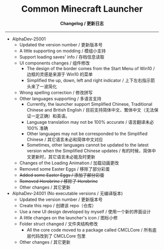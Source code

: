 <h1 align="center">Common Minecraft Launcher</h1>

<h4 align="center">Changelog / 更新日志</h4>

<hr>

- AlphaDev-25001
    - Updated the version number / 更新版本号
    - A little supporting on modding / 模组小支持
    - Support loading saves' info / 存档信息读取
    - UI components changes / 组件修改
        - The design of the border comes from the Start Menu of Win10 / 边框的灵感是来源于 Win10 的菜单
        - Simplified the up, down, left and right indicator / 上下左右指示箭头来了一波简化
    - Wrong spelling correction / 修改拼写
    - Other languages supporting / 多语言支持
        - Currently, the launcher support Simplified Chinese, Traditional Chinese and British English /
          目前支持简体中文、繁体中文（无法保证一定正确）和英语。
        - Language translation may not be 100% accurate / 语言翻译未必 100% 准确
        - Other languages may not be corresponded to the Simplified Chinese / 其它语言未必和简体中文对应
        - Sometimes, other languages cannot be updated to the latest version when the Simplified Chinese updates /
          有的时候，简体中文更新时，其它语言未必能及时更新
    - Changes of the Loading Animation / 加载动画更改
    - Removed some Easter Eggs / 移除了部分彩蛋
    - ~~Added some Easter Eggs / 添加了部分彩蛋~~
    - ~~Removed Herobrine / 移除了 Herobrine~~
    - Other changes / 其它更新
- AlphaDev-24001 (No executable versions / 无编译版本)
    - Updated the version number / 更新版本号
    - Create this repo / 创建该 repo（仓库）
    - Use a new UI design developed by myself / 使用一个新的界面设计
    - A little changes on the launcher's icon / 图标小修
    - Folder struct changed / 文件夹结构修改
        - All the core code moved to a package called CMCLCore / 所有底层代码改到了 CMCLCore 包里
    - Other changes / 其它更新
